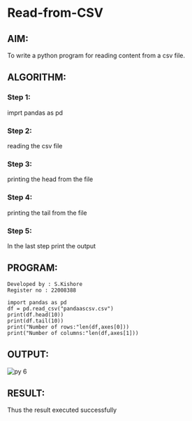 # Read-from-CSV

## AIM:
To write a python program for reading content from a csv file.

## ALGORITHM:

### Step 1:
imprt pandas as pd

### Step 2:
reading the csv file

### Step 3:
printing the head from the file

### Step 4:
printing the tail from the file

### Step 5:
In the last step print the output

## PROGRAM:
```
Developed by : S.Kishore
Register no : 22008388

import pandas as pd
df = pd.read_csv("pandaascsv.csv")
print(df.head(10))
print(df.tail(10))
print("Number of rows:"len(df,axes[0]))
print("Number of columns:"len(df,axes[1]))
```

## OUTPUT:
![py 6](https://user-images.githubusercontent.com/118679883/214850847-66c44c38-7c94-44cb-a8be-ba090432949e.jpeg)


## RESULT:
Thus the result executed successfully
